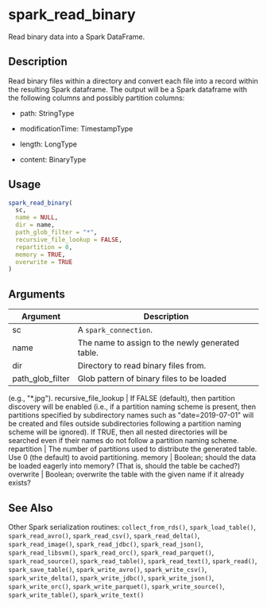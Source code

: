# spark_read_binary


Read binary data into a Spark DataFrame.




## Description

Read binary files within a directory and convert each file into a record
within the resulting Spark dataframe. The output will be a Spark dataframe
with the following columns and possibly partition columns:
  
    
* path: StringType
    
* modificationTime: TimestampType
    
* length: LongType
    
* content: BinaryType
 





## Usage
```r
spark_read_binary(
  sc,
  name = NULL,
  dir = name,
  path_glob_filter = "*",
  recursive_file_lookup = FALSE,
  repartition = 0,
  memory = TRUE,
  overwrite = TRUE
)
```




## Arguments


Argument      |Description
------------- |----------------
sc | A ``spark_connection``.
name | The name to assign to the newly generated table.
dir | Directory to read binary files from.
path_glob_filter | Glob pattern of binary files to be loaded
(e.g., "*.jpg").
recursive_file_lookup | If FALSE (default), then partition discovery
will be enabled (i.e., if a partition naming scheme is present, then
partitions specified by subdirectory names such as "date=2019-07-01" will
be created and files outside subdirectories following a partition naming
scheme will be ignored). If TRUE, then all nested directories will be
searched even if their names do not follow a partition naming scheme.
repartition | The number of partitions used to distribute the
generated table. Use 0 (the default) to avoid partitioning.
memory | Boolean; should the data be loaded eagerly into memory? (That
is, should the table be cached?)
overwrite | Boolean; overwrite the table with the given name if it
already exists?







## See Also

Other Spark serialization routines: 
`collect_from_rds()`,
`spark_load_table()`,
`spark_read_avro()`,
`spark_read_csv()`,
`spark_read_delta()`,
`spark_read_image()`,
`spark_read_jdbc()`,
`spark_read_json()`,
`spark_read_libsvm()`,
`spark_read_orc()`,
`spark_read_parquet()`,
`spark_read_source()`,
`spark_read_table()`,
`spark_read_text()`,
`spark_read()`,
`spark_save_table()`,
`spark_write_avro()`,
`spark_write_csv()`,
`spark_write_delta()`,
`spark_write_jdbc()`,
`spark_write_json()`,
`spark_write_orc()`,
`spark_write_parquet()`,
`spark_write_source()`,
`spark_write_table()`,
`spark_write_text()`



